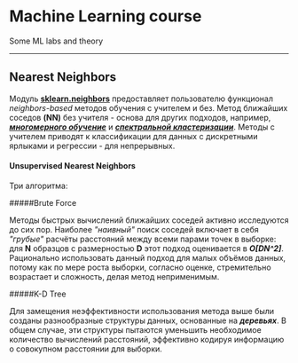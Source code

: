 # Machine Learning course
Some ML labs and theory

-----
Nearest Neighbors
-----
Модуль [**sklearn.neighbors**](http://scikit-learn.org/stable/modules/classes.html#module-sklearn.neighbors)
предоставляет пользователю функционал *neighbors-based* методов обучения с учителем и без. 
Метод ближайших соседов **(NN)** без учителя - основа для других подходов, например,
[***многомерного обучение***](http://scikit-learn.org/stable/modules/manifold.html) 
и [***спектральной кластеризации***](http://scikit-learn.org/stable/modules/generated/sklearn.cluster.SpectralClustering.html). 
Методы с учителем приводят к классификации для данных с дискретными ярлыками и регрессии - для непрерывных.

#### Unsupervised Nearest Neighbors

Три алгоритма: 

#####Brute Force

Методы быстрых вычислений ближайших соседей активно исследуются до сих пор. 
Наиболее *"наивный"* поиск соседей включает в себя *"грубые"* расчёты расстояний между всеми парами точек в выборке:
для **N** образцов с размерностью **D** этот подход оценивается в ***O[DN^2]***. Рационально использовать данный подход
для малых объёмов данных, потому как по мере роста выборки, согласно оценке, стремительно возрастает и сложность, делая 
метод неприменимым.

#####K-D Tree

Для замещения неэффективности использования метода выше были созданы разнообразные структуры данных, основанные на ***деревьях***.
В общем случае, эти структуры пытаются уменьшить необходимое количество вычислений расстояний, эффективно кодируя 
информацию о совокупном расстоянии для выборки.